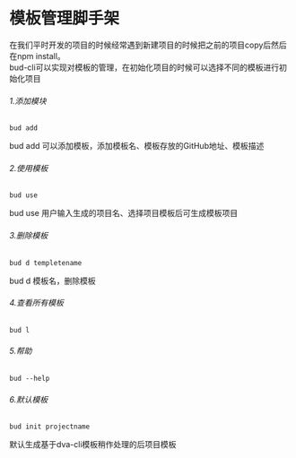 # 模板管理脚手架  

在我们平时开发的项目的时候经常遇到新建项目的时候把之前的项目copy后然后在npm install。  
bud-cli可以实现对模板的管理，在初始化项目的时候可以选择不同的模板进行初始化项目

###### 1.添加模块

```
bud add
```

bud add 可以添加模板，添加模板名、模板存放的GitHub地址、模板描述

###### 2.使用模板

```
bud use
```

bud use 用户输入生成的项目名、选择项目模板后可生成模板项目

###### 3.删除模板

```
bud d templetename
```

bud d 模板名，删除模板

###### 4.查看所有模板

```
bud l
```

###### 5.帮助

```
bud --help
```

###### 6.默认模板

```
bud init projectname
```

默认生成基于dva-cli模板稍作处理的后项目模板